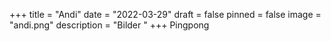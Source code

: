 +++
title = "Andi"
date = "2022-03-29"
draft = false
pinned = false
image = "andi.png"
description = "Bilder "
+++
Pingpong